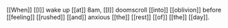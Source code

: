 [[When]] [[I]] wake up [[at]] 8am, [[I]] doomscroll [[into]] [[oblivion]] before [[feeling]] [[rushed]] [[and]] anxious [[the]] [[rest]] [[of]] [[the]] [[day]]. 
